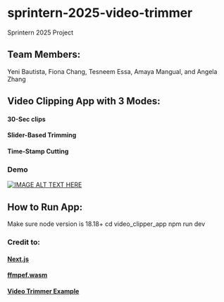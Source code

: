 # sprintern-2025-video-trimmer
Sprintern 2025 Project 
## Team Members: 
Yeni Bautista, Fiona Chang, Tesneem Essa, Amaya Mangual, and Angela Zhang

## Video Clipping App with 3 Modes:
#### 30-Sec clips
#### Slider-Based Trimming
#### Time-Stamp Cutting


### Demo
[![IMAGE ALT TEXT HERE](https://img.youtube.com/vi/272fk5UuuPA/0.jpg)](https://www.youtube.com/watch?v=272fk5UuuPA)

## How to Run App:
Make sure node version is 18.18+ 
cd video_clipper_app
npm run dev

### Credit to:
#### [Next.js](https://nextjs.org/)
#### [ffmpef.wasm](https://ffmpegwasm.netlify.app/)
#### [Video Trimmer Example](https://github.com/ifeoma-imoh/Video-Trimming-App-Using-ffmpeg.wasm/tree/main)
